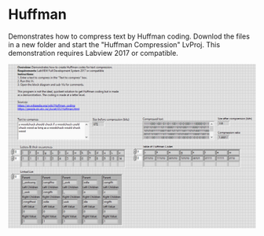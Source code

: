 # Huffman
Demonstrates how to compress text by Huffman coding.
Downlod the files in a new folder and start the "Huffman Compression" LvProj.
This demonstration requires Labview 2017 or compatible.

![Interface](https://raw.githubusercontent.com/Sylvain-Deposit/Huffman/master/Huffman%20Front.png)
